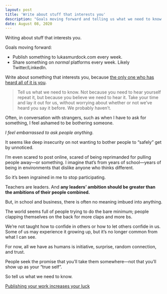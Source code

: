 ```yaml
---
layout: post
title: 'Write about stuff that interests you'
description: "Goals moving forward and telling us what we need to know."
date: August 08, 2020
---
```


Writing about stuff that interests you.

Goals moving forward:
* Publish something to lukasmurdock.com every week.
* Share something on *normal* platforms every week. Likely Twitter/LinkedIn.

Write about something that interests you, because [the only one who has heard all of it is you](https://seths.blog/2020/01/the-only-one-who-has-heard-all-of-it/).

> Tell us what we need to know. Not because you need to hear yourself repeat it, but because you believe we need to hear it.
> Take your time and lay it out for us, without worrying about whether or not we’ve heard you say it before. We probably haven’t.

Often, in conversation with strangers, such as when I have to ask for something, I feel ashamed to be bothering someone.

*I feel embarrassed to ask people anything.*

It seems like deep insecurity on not wanting to bother people to “safely” get by unnoticed.

I’m even scared to post online, scared of being reprimanded for pulling people away—or something. I imagine that’s from years of school—years of being in environments that dislike anyone who thinks different.

So it’s been ingrained in me to stop participating.

Teachers are leaders. And **any leaders’ ambition should be greater than the ambitions of their people combined.**

But, in school and business, there is often no meaning imbued into anything.

The world seems full of people trying to do the bare minimum; people clapping themselves on the back for more claps and more bs.

We’re not taught how to confide in others or how to let others confide in us. Some of us may experience it growing up, but it’s no longer common from what I can see.

For now, all we have as humans is initiative, surprise, random connection, and trust.

People seek the promise that you’ll take them somewhere—not that you’ll show up as your “true self”.

So tell us what we need to know.

[Publishing your work increases your luck](https://github.com/readme/guides/publishing-your-work)
